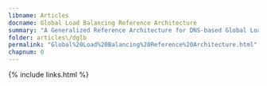 ```yaml
---
libname: Articles
docname: Global Load Balancing Reference Architecture
summary: "A Generalized Reference Architecture for DNS-based Global Load Balancing"
folder: articles\/dglb
permalink: "Global%20Load%20Balancing%20Reference%20Architecture.html"
chapnum: 0
---
```


{% include links.html %}